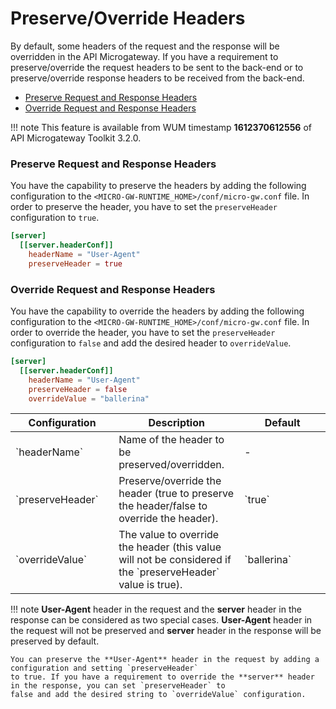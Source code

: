 # Preserve/Override Headers

By default, some headers of the request and the response will be overridden in the API Microgateway. 
If you have a requirement to preserve/override the request headers to be sent to the back-end or to preserve/override response headers to be received from the back-end.

- [Preserve Request and Response Headers](#preserve-request-and-response-headers)
- [Override Request and Response Headers](#override-request-and-response-headers)

!!! note
    This feature is available from WUM timestamp **1612370612556** of API Microgateway Toolkit 3.2.0.

### Preserve Request and Response Headers

You have the capability to preserve the headers by adding the following configuration to the `<MICRO-GW-RUNTIME_HOME>/conf/micro-gw.conf` file. 
In order to preserve the header, you have to set the `preserveHeader` configuration to `true`.
    
```toml
[server]
  [[server.headerConf]]
    headerName = "User-Agent"
    preserveHeader = true
```

### Override Request and Response Headers

You have the capability to override the headers by adding the following configuration to the `<MICRO-GW-RUNTIME_HOME>/conf/micro-gw.conf` file. 
In order to override the header, you have to set the `preserveHeader` configuration to `false` and add the desired header to `overrideValue`.

```toml
[server]
  [[server.headerConf]]
    headerName = "User-Agent"
    preserveHeader = false
    overrideValue = "ballerina"
```
  <table>
    <thead>
    <tr>
    <th style="width: 30%">Configuration</th>
    <th style="width: 35%">Description</th>
    <th style="width: 25%">Default</th>
    </tr>
    </thead>
    <tbody>
    <tr>
    <td>`headerName`</td>
    <td>Name of the header to be preserved/overridden.</td>
    <td>-</td>
    </tr>
    <tr>
    <td>`preserveHeader`</td>
    <td>Preserve/override the header (true to preserve the header/false to override the header).</td>
    <td>`true`</td>
    </tr>
    <tr>
    <td>`overrideValue`</td>
    <td>The value to override the header (this value will not be considered if the `preserveHeader` value is true).</td>
    <td>`ballerina`</td>
    </tr>
    </tbody>
  </table>

!!! note
    **User-Agent** header in the request and the **server** header in the response can be considered as two special cases. **User-Agent** header in the request will not be preserved and **server** header in the response will be preserved by 
    default. 
    
    You can preserve the **User-Agent** header in the request by adding a configuration and setting `preserveHeader` 
    to true. If you have a requirement to override the **server** header in the response, you can set `preserveHeader` to 
    false and add the desired string to `overrideValue` configuration.
